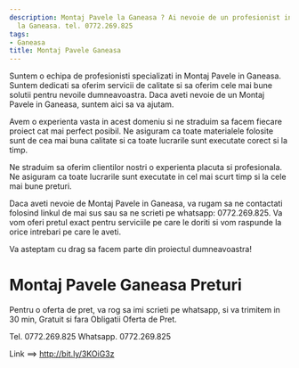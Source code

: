 ```yaml
---
description: Montaj Pavele la Ganeasa ? Ai nevoie de un profesionist in Montaj Pavele
  la Ganeasa. tel. 0772.269.825
tags:
- Ganeasa
title: Montaj Pavele Ganeasa
---
```



Suntem o echipa de profesionisti specializati in Montaj Pavele in Ganeasa. Suntem dedicati sa oferim servicii de calitate si sa oferim cele mai bune solutii pentru nevoile dumneavoastra. Daca aveti nevoie de un Montaj Pavele in Ganeasa, suntem aici sa va ajutam. 

Avem o experienta vasta in acest domeniu si ne straduim sa facem fiecare proiect cat mai perfect posibil. Ne asiguram ca toate materialele folosite sunt de cea mai buna calitate si ca toate lucrarile sunt executate corect si la timp. 

Ne straduim sa oferim clientilor nostri o experienta placuta si profesionala. Ne asiguram ca toate lucrarile sunt executate in cel mai scurt timp si la cele mai bune preturi. 

Daca aveti nevoie de Montaj Pavele in Ganeasa, va rugam sa ne contactati folosind linkul de mai sus sau sa ne scrieti pe whatsapp: 0772.269.825. Va vom oferi pretul exact pentru serviciile pe care le doriti si vom raspunde la orice intrebari pe care le aveti. 

Va asteptam cu drag sa facem parte din proiectul dumneavoastra!

# Montaj Pavele Ganeasa Preturi
Pentru o oferta de pret, va rog sa imi scrieti pe whatsapp, si va trimitem in 30 min, Gratuit si fara Obligatii Oferta de Pret.

Tel. 0772.269.825
Whatsapp. 0772.269.825

Link ==> http://bit.ly/3KOiG3z